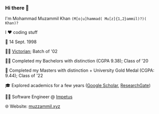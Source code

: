 ### Hi there 👋

I'm Mohammad Muzammil Khan `(M[o|u]hammad( Mu[z]{1,2}ammil)?)( Khan)?`

I :heart: coding stuff

🎂 14 Sept. 1998

👨‍🎓 [Victorian](https://www.nationalvictor.info/); Batch of '02

👨‍🎓 Completed my Bachelors with distinction (CGPA 9.38); Class of '20

🥇 Completed my Masters with distinction + University Gold Medal (CGPA: 9.44); Class of '22

🎓 Explored academics for a few years ([Google Scholar](https://scholar.google.co.in/citations?user=_i1wkcYkWNUC&hl=en), [ResearchGate](https://www.researchgate.net/profile/Mohammad_Khan338))

👨‍💻 Software Engineer @ [Impetus](https://impetus.com)

🌐 Website: [muzzammil.xyz](https://muzzammil.xyz/?github)

